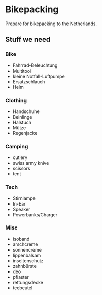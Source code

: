 # Bikepacking

Prepare for bikepacking to the Netherlands.

## Stuff we need

### Bike

- Fahrrad-Beleuchtung
- Multitool
- kleine Notfall-Luftpumpe
- Ersatzschlauch
- Helm
  
### Clothing

- Handschuhe
- Beinlinge
- Halstuch
- Mütze
- Regenjacke

### Camping

- cutlery
- swiss army knive
- scissors
- tent

### Tech

- Stirnlampe
- In-Ear
- Speaker
- Powerbanks/Charger

### Misc

- isoband
- arschcreme
- sonnencreme
- lippenbalsam
- inseltenschutz
- zahnbürste
- deo
- pflaster
- rettungsdecke
- teebeutel
